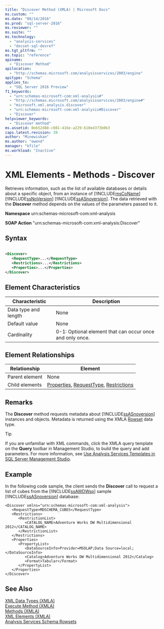 ```yaml
---
title: "Discover Method (XMLA) | Microsoft Docs"
ms.custom: ""
ms.date: "09/14/2016"
ms.prod: "sql-server-2016"
ms.reviewer: ""
ms.suite: ""
ms.technology: 
  - "analysis-services"
  - "docset-sql-devref"
ms.tgt_pltfrm: ""
ms.topic: "reference"
apiname: 
  - "Discover Method"
apilocation: 
  - "http://schemas.microsoft.com/analysisservices/2003/engine"
apitype: "Schema"
applies_to: 
  - "SQL Server 2016 Preview"
f1_keywords: 
  - "urn:schemas-microsoft-com:xml-analysis#"
  - "http://schemas.microsoft.com/analysisservices/2003/engine#"
  - "microsoft.xml.analysis.discover"
  - "urn:schemas-microsoft-com:xml-analysis#Discover"
  - "Discover"
helpviewer_keywords: 
  - "Discover method"
ms.assetid: 0eb52d88-c081-416e-a229-610e4373b0b3
caps.latest.revision: 39
author: "Minewiskan"
ms.author: "owend"
manager: "kfile"
ms.workload: "Inactive"
---
```

# XML Elements - Methods - Discover
  Retrieves information, such as the list of available databases or details about a specific object, from an instance of [!INCLUDE[msCoName](../../includes/msconame-md.md)] [!INCLUDE[ssNoVersion](../../includes/ssnoversion-md.md)] [!INCLUDE[ssASnoversion](../../includes/ssasnoversion-md.md)]. The data retrieved with the **Discover** method depends on the values of the parameters passed to it.  
  
 **Namespace** urn:schemas-microsoft-com:xml-analysis  
  
 **SOAP Action** "urn:schemas-microsoft-com:xml-analysis:Discover"  
  
## Syntax  
  
```xml  
  
<Discover>  
   <RequestType>...</RequestType>  
   <Restrictions>...</Restrictions>  
   <Properties>...</Properties>  
</Discover>  
```  
  
## Element Characteristics  
  
|Characteristic|Description|  
|--------------------|-----------------|  
|Data type and length|None|  
|Default value|None|  
|Cardinality|0-1: Optional element that can occur once and only once.|  
  
## Element Relationships  
  
|Relationship|Element|  
|------------------|-------------|  
|Parent element|None|  
|Child elements|[Properties](../../analysis-services/xmla/xml-elements-properties/properties-element-xmla.md), [RequestType](../../analysis-services/xmla/xml-elements-properties/requesttype-element-xmla.md), [Restrictions](../../analysis-services/xmla/xml-elements-properties/restrictions-element-xmla.md)|  
  
## Remarks  
 The **Discover** method requests metadata about [!INCLUDE[ssASnoversion](../../includes/ssasnoversion-md.md)] instances and objects. Metadata is returned using the XMLA [Rowset](../../analysis-services/xmla/xml-data-types/rowset-data-type-xmla.md) data type.  
 
> [!TIP] 
> If you are unfamiliar with XML commands, click the XMLA query template on the **Query** toolbar in Management Studio, to build the query and add parameters. For more information, see [Use Analysis Services Templates in SQL Server Management Studio](../../analysis-services/instances/use-analysis-services-templates-in-sql-server-management-studio.md). 
  
## Example  
 In the following code sample, the client sends the **Discover** call to request a list of cubes from the [!INCLUDE[ssAWDWsp](../../includes/ssawdwsp-md.md)] sample [!INCLUDE[ssASnoversion](../../includes/ssasnoversion-md.md)] database:  
  
```  
<Discover xmlns="urn:schemas-microsoft-com:xml-analysis">  
   <RequestType>MDSCHEMA_CUBES</RequestType>  
   <Restrictions>  
      <RestrictionList>  
         <CATALOG_NAME>Adventure Works DW Multidimensional 2012</CATALOG_NAME>  
      </RestrictionList>  
   </Restrictions>  
   <Properties>  
      <PropertyList>  
         <DataSourceInfo>Provider=MSOLAP;Data Source=local;</DataSourceInfo>  
         <Catalog>Adventure Works DW Multidimensional 2012</Catalog>  
         <Format>Tabular</Format>  
      </PropertyList>  
   </Properties>  
</Discover>  
```  
  
## See Also  
 [XML Data Types &#40;XMLA&#41;](../../analysis-services/xmla/xml-data-types/xml-data-types-xmla.md)   
 [Execute Method &#40;XMLA&#41;](../../analysis-services/xmla/xml-elements-methods-execute.md)   
 [Methods &#40;XMLA&#41;](../../analysis-services/xmla/xml-elements-methods.md)   
 [XML Elements &#40;XMLA&#41;](http://msdn.microsoft.com/library/40ab2360-efb6-4ba6-bf23-e84964e51008)   
 [Analysis Services Schema Rowsets](../../analysis-services/schema-rowsets/analysis-services-schema-rowsets.md)  
  
  
